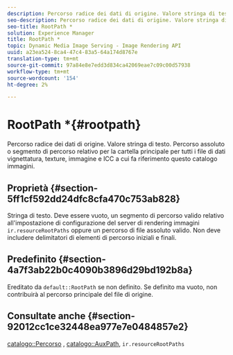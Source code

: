```yaml
---
description: Percorso radice dei dati di origine. Valore stringa di testo. Percorso assoluto o segmento di percorso relativo per la cartella principale per tutti i file di dati vignettatura, texture, immagine e ICC a cui fa riferimento questo catalogo immagini.
seo-description: Percorso radice dei dati di origine. Valore stringa di testo. Percorso assoluto o segmento di percorso relativo per la cartella principale per tutti i file di dati vignettatura, texture, immagine e ICC a cui fa riferimento questo catalogo immagini.
seo-title: RootPath *
solution: Experience Manager
title: RootPath *
topic: Dynamic Media Image Serving - Image Rendering API
uuid: a23ea524-8ca4-47c4-83a5-64a174d8767e
translation-type: tm+mt
source-git-commit: 97a84e8e7edd3d834ca42069eae7c09c00d57938
workflow-type: tm+mt
source-wordcount: '154'
ht-degree: 2%

---
```



# RootPath *{#rootpath}

Percorso radice dei dati di origine. Valore stringa di testo. Percorso assoluto o segmento di percorso relativo per la cartella principale per tutti i file di dati vignettatura, texture, immagine e ICC a cui fa riferimento questo catalogo immagini.

## Proprietà {#section-5ff1cf592dd24dfc8cfa470c753ab828}

Stringa di testo. Deve essere vuoto, un segmento di percorso valido relativo all&#39;impostazione di configurazione del server di rendering immagini `ir.resourceRootPaths` oppure un percorso di file assoluto valido. Non deve includere delimitatori di elementi di percorso iniziali e finali.

## Predefinito {#section-4a7f3ab22b0c4090b3896d29bd192b8a}

Ereditato da `default::RootPath` se non definito. Se definito ma vuoto, non contribuirà al percorso principale del file di origine.

## Consultate anche {#section-92012cc1ce32448ea977e7e0484857e2}

[catalogo::Percorso](../../../../../ir-api/material-cat/image-rendering-api-ref/c-ir-material-catalog/c-ir-material-data-reference/r-ir-path.md#reference-59ebb624250a4965ad1737578a2ab590) ,  [catalogo::AuxPath](../../../../../ir-api/material-cat/image-rendering-api-ref/c-ir-material-catalog/c-ir-material-data-reference/r-ir-auxpath.md#reference-943ad5ee3c3b4b06bbcbb005db0dc969),  `ir.resourceRootPaths`
